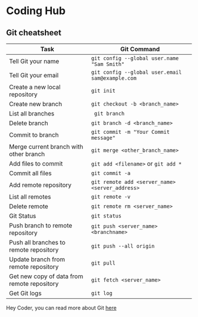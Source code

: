 # Coding Hub 
## Git cheatsheet
| Task | Git Command
| -------- | -------- |
| Tell Git your name | ```git config --global user.name "Sam Smith" ```|
| Tell Git your email | ``` git config --global user.email sam@example.com ```|
| Create a new local repository | ```git init```|
| Create new branch | ```git checkout -b <branch_name> ```|
| List all branches | ``` git branch```|
| Delete branch | ``` git branch -d <branch_name> ```|
| Commit to branch | ```git commit -m "Your Commit message"```|
| Merge current branch with other branch | ```git merge <other_branch_name> ```
| Add files to commit| ```git add <filename>``` or ```git add * ```|
| Commit all files | ```git commit -a```|
| Add remote repository | ```git remote add <server_name> <server_address>```|
| List all remotes | ```git remote -v ```|
| Delete remote | ```git remote rm <server_name>```|
| Git Status | ```git status```|
| Push branch to remote repository| ```git push <server_name> <branchname>```|
| Push all branches to remote repository | ```git push --all origin```|
|Update branch from remote repository| ```git pull```|
| Get new copy of data from remote repository| ```git fetch <server_name>```|
| Get Git logs| ```git log```|

Hey Coder, you can read more about Git [here](https://git-scm.com/doc)

